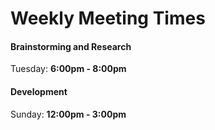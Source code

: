 # Weekly Meeting Times
#### Brainstorming and Research
Tuesday: **6:00pm - 8:00pm**
#### Development
Sunday: **12:00pm - 3:00pm**
